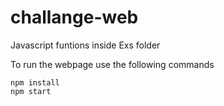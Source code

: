 # challange-web

Javascript funtions inside Exs folder

To run the webpage use the following commands

    npm install
    npm start
